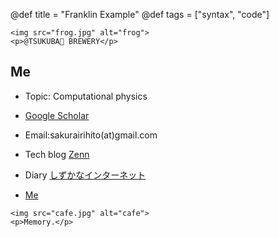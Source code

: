 @def title = "Franklin Example"
@def tags = ["syntax", "code"]

~~~
<img src="frog.jpg" alt="frog">
<p>@TSUKUBA🐸 BREWERY</p>
~~~

## Me

- Topic: Computational physics

- [Google Scholar](https://scholar.google.com/citations?hl=ja&authuser=1&user=IKqeswsAAAAJ)

- Email:sakurairihito(at)gmail.com

- Tech blog [Zenn](https://zenn.dev/rihitosakurai)

- Diary [しずかなインターネット](https://sizu.me/sakurai)

- [Me](https://github.com/sakurairihito/self-intro)

~~~
<img src="cafe.jpg" alt="cafe">
<p>Memory.</p>
~~~ 